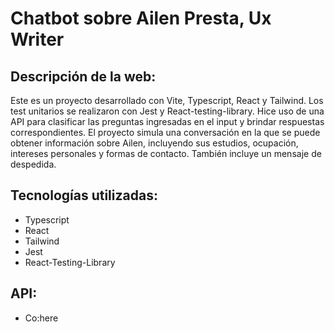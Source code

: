# Chatbot sobre Ailen Presta, Ux Writer

## Descripción de la web:  
Este es un proyecto desarrollado con Vite, Typescript, React y Tailwind. Los test unitarios se realizaron con Jest y React-testing-library. Hice uso de una API para clasificar las preguntas ingresadas en el input y brindar respuestas correspondientes. El proyecto simula una conversación en la que se puede obtener información sobre Ailen, incluyendo sus estudios, ocupación, intereses personales y formas de contacto. También incluye un mensaje de despedida.

## Tecnologías utilizadas:
- Typescript
- React
- Tailwind
- Jest
- React-Testing-Library

## API:
- Co:here
